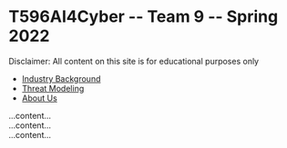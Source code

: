 # T596AI4Cyber -- Team 9 -- Spring 2022
Disclaimer: All content on this site is for educational purposes only


<ul class="nav nav-tabs responsive" id="myTab">
  <li class="active"><a href="#IndustryBackground">Industry Background</a></li>
  <li><a href="#ThreatModeling">Threat Modeling</a></li>
  <li><a href="#AboutUs">About Us</a></li>
</ul>

<div class="tab-content responsive">
  <div class="tab-pane active" id="Industry Background">...content...</div>
  <div class="tab-pane" id="Threat Modeling">...content...</div>
  <div class="tab-pane" id="About Us">...content...</div>
</div>

<script type="text/javascript">
  (function($) {
      fakewaffle.responsiveTabs(['xs', 'sm']);
  })(jQuery);
</script>
